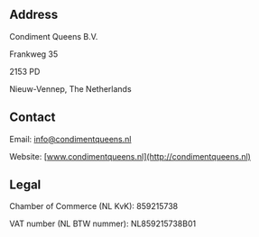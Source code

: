 ## Address

Condiment Queens B.V.

Frankweg 35

2153 PD 

Nieuw-Vennep, The Netherlands

## Contact

Email: [info@condimentqueens.nl](mailto:info@condimentqueens.nl)

Website: [www.condimentqueens.nl](http://condimentqueens.nl)

## Legal

Chamber of Commerce (NL KvK): 859215738

VAT number (NL BTW nummer): NL859215738B01
